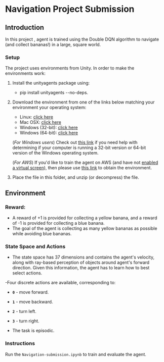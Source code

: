 # Navigation Project Submission

## Introduction

In this project , agent is trained using the Double DQN algorithm to navigate (and collect bananas!) in a large, square world.  

### Setup
The project uses environments from Unity.  In order to make the environments work:
1. Install the unityagents package using:
   * pip install unityagents --no-deps. 
2. Download the environment from one of the links below matching your environment your operating system:
    - Linux: [click here](https://s3-us-west-1.amazonaws.com/udacity-drlnd/P1/Banana/Banana_Linux.zip)
    - Mac OSX: [click here](https://s3-us-west-1.amazonaws.com/udacity-drlnd/P1/Banana/Banana.app.zip)
    - Windows (32-bit): [click here](https://s3-us-west-1.amazonaws.com/udacity-drlnd/P1/Banana/Banana_Windows_x86.zip)
    - Windows (64-bit): [click here](https://s3-us-west-1.amazonaws.com/udacity-drlnd/P1/Banana/Banana_Windows_x86_64.zip)
    
    (_For Windows users_) Check out [this link](https://support.microsoft.com/en-us/help/827218/how-to-determine-whether-a-computer-is-running-a-32-bit-version-or-64) if you need help with determining if your computer is running a 32-bit version or 64-bit version of the Windows operating system.

    (_For AWS_) If you'd like to train the agent on AWS (and have not [enabled a virtual screen](https://github.com/Unity-Technologies/ml-agents/blob/master/docs/Training-on-Amazon-Web-Service.md)), then please use [this link](https://s3-us-west-1.amazonaws.com/udacity-drlnd/P1/Banana/Banana_Linux_NoVis.zip) to obtain the environment.

3. Place the file in this folder, and unzip (or decompress) the file. 


## Environment

### Reward:
 - A reward of +1 is provided for collecting a yellow banana, and a reward of -1 is provided for collecting a blue banana.
 - The goal of the  agent is collecting  as many yellow bananas as possible while avoiding blue bananas.  

### State Space and Actions
- The state space has 37 dimensions and contains the agent's velocity, along with ray-based perception of objects around agent's forward direction.  Given this information, the agent has to learn how to best select actions.

-Four discrete actions are available, corresponding to:
  - **`0`** - move forward.
  - **`1`** - move backward.
  - **`2`** - turn left.
  - **`3`** - turn right.

- The task is episodic.

### Instructions
Run the  `Navigation-submission.ipynb` to train and evaluate the agent.  

